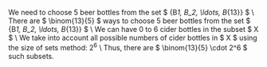 We need to choose 5 beer bottles from the set $ {B*1, B_2, \ldots, B*{13}} $ \\
There are $ \binom{13}{5} $ ways to choose 5 beer bottles from the set $ {B*1, B_2, \ldots, B*{13}} $ \\
We can have 0 to 6 cider bottles in the subset $ X $ \\
We take into account all possible numbers of cider bottles in $ X $ using the size of sets method: $2^6$ \\
Thus, there are $ \binom{13}{5} \cdot 2^6 $ such subsets.
